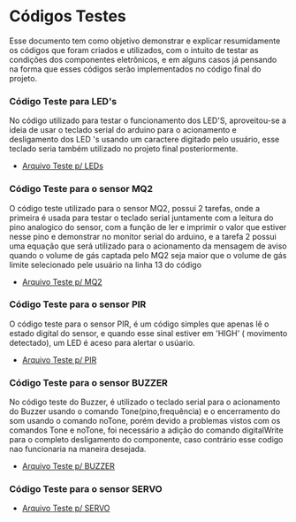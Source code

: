 # Códigos Testes

Esse documento tem como objetivo demonstrar e explicar resumidamente os códigos que foram criados e utilizados, com o intuito de testar as condições dos componentes eletrônicos, e em alguns casos já pensando na forma que esses códigos serão implementados no código final do projeto.

### Código Teste para LED's

No código utilizado para testar o funcionamento dos LED'S, aproveitou-se a ideia de usar o teclado serial do arduino para o acionamento e desligamento dos LED 's usando um caractere digitado pelo usuário, esse teclado seria também utilizado no projeto final posteriormente. 

* [Arquivo Teste p/ LEDs](https://github.com/Yuri-m-b/Projeto-Integrador-2-Yuri.B/blob/main/Testes/TESTE_6LED/TESTE_6led_acendendocomteclado.ino)

### Código Teste para o sensor MQ2

O código teste utilizado para o sensor MQ2, possui 2 tarefas, onde a primeira é usada para testar o teclado serial juntamente com a leitura do pino analogico do sensor, com a função de ler e imprimir o valor que estiver nesse pino e demonstrar no monitor serial do arduino, e a tarefa 2 possui uma equação que será utilizado para o acionamento da mensagem de aviso quando o volume de gás captada pelo MQ2 seja maior que o volume de gás limite selecionado pele usuário na linha 13 do código

* [Arquivo Teste p/ MQ2](https://github.com/Yuri-m-b/Projeto-Integrador-2-Yuri.B/blob/main/Testes/TESTE_MQ2/TESTE_SensordeFumaca.ino)

### Código Teste para o sensor PIR

O código teste para o sensor PIR, é um código simples que apenas lê o estado digital do sensor, e quando esse sinal estiver em 'HIGH' ( movimento detectado), um LED é aceso para alertar o usúario.

* [Arquivo Teste p/ PIR](https://github.com/Yuri-m-b/Projeto-Integrador-2-Yuri.B/blob/main/Testes/Teste_PIR/Teste_sensorPIR.ino)

### Código Teste para o sensor BUZZER

No código teste do Buzzer, é utilizado o teclado serial para o acionamento do Buzzer usando o comando Tone(pino,frequência) e o encerramento do som usando o comando noTone, porém devido a problemas vistos com os comandos Tone e noTone, foi necessário a adição do comando digitalWrite para o completo desligamento do componente, caso contrário esse codigo nao funcionaria na maneira desejada.

* [Arquivo Teste p/ BUZZER](https://github.com/Yuri-m-b/Projeto-Integrador-2-Yuri.B/blob/main/Testes/TESTE_BUZZER/TESTE_BUZZER.ino)

### Código Teste para o sensor SERVO

* [Arquivo Teste p/ SERVO](https://github.com/Yuri-m-b/Projeto-Integrador-2-Yuri.B/blob/main/Testes/TESTE_SERVOMOTOR/TESTE_SERVOMOTOR.ino)
